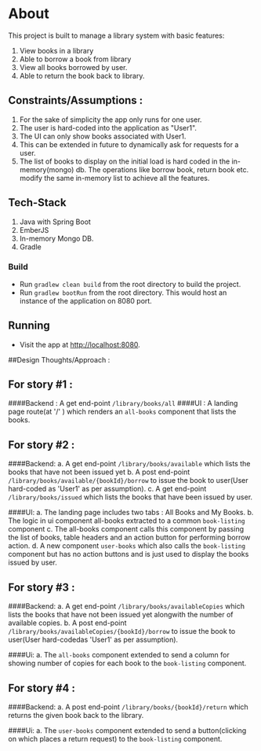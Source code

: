 # About

This project is built to manage a library system with basic features:
1. View books in a library
2. Able to borrow a book from library
3. View all books borrowed by user. 
4. Able to return the book back to library. 

## Constraints/Assumptions :
1. For the sake of simplicity the app only runs for one user.
2. The user is hard-coded into the application as "User1".
3. The UI can only show books associated with User1. 
4. This can be extended in future to dynamically ask for 
requests for a user.
5. The list of books to display on the initial load is hard coded in the in-memory(mongo) db.
The operations like borrow book, return book etc. modify the same in-memory list to achieve all the features.

## Tech-Stack

1. Java with Spring Boot
2. EmberJS
3. In-memory Mongo DB.
4. Gradle

### Build
* Run `gradlew clean build` from the root directory to build the project.
* Run `gradlew bootRun` from the root directory. This would host an instance of the application on 8080 port.


## Running

* Visit the app at [http://localhost:8080](http://localhost:8080).


##Design Thoughts/Approach :

## For story #1 :

####Backend : 
A get end-point `/library/books/all`
####UI :
A landing page route(at '/' ) which renders an `all-books` component that lists the books.

## For story #2 : 

####Backend:
a. A get end-point `/library/books/available` which lists the books that have not been issued yet 
b. A post end-point `/library/books/available/{bookId}/borrow` to issue the book to user(User hard-coded
as 'User1' as per assumption). 
c. A get end-point `/library/books/issued` which lists the books that have been issued by user. 

####UI:
a. The landing page includes two tabs : All Books and My Books.
b. The logic in ui component all-books extracted to a common `book-listing` component
c. The all-books component calls this component by passing the list of books, table headers and an action button
for performing borrow action.
d. A new component `user-books` which also calls the `book-listing` component but has no action buttons and is just 
used to display the books issued by user.
 
## For story #3 :

####Backend:
a. A get end-point `/library/books/availableCopies` which lists the books that have not been issued 
yet alongwith the number of available copies.
b. A post end-point `/library/books/availableCopies/{bookId}/borrow` to issue the book to 
user(User hard-codedas 'User1' as per assumption). 

####Ui:
a. The `all-books` component extended to send a column for showing number of copies for each book to the `book-listing`
component.

## For story #4 :
####Backend: 
a. A post end-point `/library/books/{bookId}/return` which returns the given book back to the library. 

####Ui:
a. The `user-books` component extended to send a button(clicking on which places a return request) to the `book-listing`
component.
